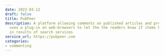 ```yaml
---
date: 2022-03-12
draft: false
title: PubPeer
description: A platform allowing comments on published articles and preprints. It
  uses a plug-in on web-browsers to let the the readers know if items have been commented
  in results of search services
service_url: https://pubpeer.com
categories:
- commenting
---
```



